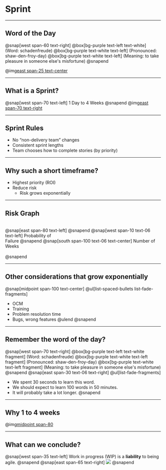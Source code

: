 # Sprint
---
## Word of the Day
@snap[west span-60 text-right]
@box[bg-purple  text-left text-white] (Word: schadenfreude)
@box[bg-purple text-white text-left] (Pronounced: shaw-den-froy-day)
@box[bg-purple text-white text-left] (Meaning: to take pleasure in someone else's misfortune)
@snapend

@img[east span-25 text-center](assets/img/dictionary.png)

---
## What is a Sprint?
@snap[west span-70 text-left]
1 Day to 4 Weeks
@snapend
@img[east span-70 text-right](assets/img/sprinting.png)

---
## Sprint Rules
- No “non-delivery team” changes
- Consistent sprint lengths
- Team chooses how to complete stories (by priority)

---
## Why such a short timeframe?
- Highest priority (ROI)
- Reduce risk
  - Risk grows exponentially

---
## Risk Graph
<br>
@snap[east span-80 text-left]
<canvas data-chart="line">
<!--
{
 "data": {
  "labels": ["0", "1"," 2"," 3"," 4"," 5"," 6"," 7", " 8"],
  "datasets": [
   {
    "data":[0,1, 2, 4, 8, 16, 32, 64, 99],
    "label":"Risk of ...",
    "backgroundColor":"rgba(20,220,220,.8)"
   }
  ]
 },
 "options": { "responsive": "true" }
}
-->
</canvas>
@snapend
@snap[west span-10 text-06 text-left]
Probability of <br>Failure
@snapend
@snap[south span-100 text-06 text-center]
Number of Weeks
<br><br>
@snapend

---
## Other considerations that grow exponentially
@snap[midpoint span-100 text-center]
@ul[list-spaced-bullets list-fade-fragments]
- OCM
- Training
- Problem resolution time
- Bugs, wrong features
@ulend
@snapend


---
## Remember the word of the day?
@snap[west span-70 text-right]
@box[bg-purple  text-left text-white fragment] (Word: schadenfreude)
@box[bg-purple text-white text-left fragment] (Pronounced: shaw-den-froy-day)
@box[bg-purple text-white text-left fragment] (Meaning: to take pleasure in someone else's misfortune)
@snapend
@snap[east span-30 text-06 text-right]
@ul[list-fade-fragments]
- We spent 30 seconds to learn this word.
- We should expect to learn 100 words in 50 minutes.
- It will probably take a lot longer.
@snapend

---
## Why 1 to 4 weeks
@img[midpoint span-80](assets/img/pivot.png)

---
## What can we conclude?
@snap[west span-35 text-left]
Work in progress (WIP) is a **liability** to being agile.
@snapend
@snap[east span-65 text-right]
![](https://nmgprod.s3.amazonaws.com/media/files/eb/f5/ebf551ac85fb33b8f43e9157ff954f56/cover_image.jpg.640x360_q85_crop.jpg)
@snapend
